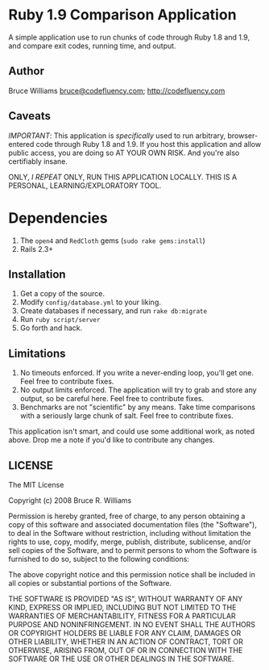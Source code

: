 # Ruby 1.9 Comparison Application

A simple application use to run chunks of code through Ruby 1.8 and 1.9, and
compare exit codes, running time, and output.

## Author

Bruce Williams <bruce@codefluency.com>; http://codefluency.com

## Caveats

*IMPORTANT*: This application is *specifically* used to run arbitrary,
browser-entered code through Ruby 1.8 and 1.9. If you host this application
and allow public access, you are doing so AT YOUR OWN RISK. And you're also
certifiably insane.

ONLY, *I REPEAT* ONLY, RUN THIS APPLICATION LOCALLY.  THIS IS A PERSONAL,
LEARNING/EXPLORATORY TOOL.

# Dependencies

1. The `open4` and `RedCloth` gems (`sudo rake gems:install`)
2. Rails 2.3+

## Installation

1. Get a copy of the source.
2. Modify `config/database.yml` to your liking.
3. Create databases if necessary, and run `rake db:migrate`
3. Run `ruby script/server`
4. Go forth and hack.

## Limitations

1. No timeouts enforced. If you write a never-ending loop, you'll get one. Feel free to contribute fixes. 
2. No output limits enforced. The application will try to grab and store any output, so be careful here. Feel free to contribute fixes.
3. Benchmarks are not "scientific" by any means.  Take time comparisons with a seriously large chunk of salt.  Feel free to contribute fixes.

This application isn't smart, and could use some additional work, as noted above. Drop me a note if you'd like to contribute any changes.
   
## LICENSE

The MIT License

Copyright (c) 2008 Bruce R. Williams

Permission is hereby granted, free of charge, to any person obtaining a copy
of this software and associated documentation files (the "Software"), to deal
in the Software without restriction, including without limitation the rights
to use, copy, modify, merge, publish, distribute, sublicense, and/or sell
copies of the Software, and to permit persons to whom the Software is
furnished to do so, subject to the following conditions:

The above copyright notice and this permission notice shall be included in
all copies or substantial portions of the Software.

THE SOFTWARE IS PROVIDED "AS IS", WITHOUT WARRANTY OF ANY KIND, EXPRESS OR
IMPLIED, INCLUDING BUT NOT LIMITED TO THE WARRANTIES OF MERCHANTABILITY,
FITNESS FOR A PARTICULAR PURPOSE AND NONINFRINGEMENT. IN NO EVENT SHALL THE
AUTHORS OR COPYRIGHT HOLDERS BE LIABLE FOR ANY CLAIM, DAMAGES OR OTHER
LIABILITY, WHETHER IN AN ACTION OF CONTRACT, TORT OR OTHERWISE, ARISING FROM,
OUT OF OR IN CONNECTION WITH THE SOFTWARE OR THE USE OR OTHER DEALINGS IN
THE SOFTWARE.
      

  
